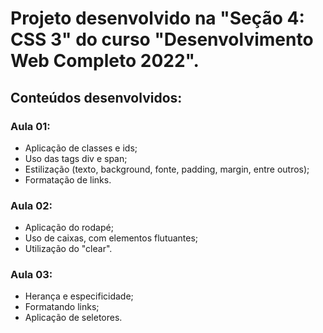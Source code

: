 # Projeto desenvolvido na "Seção 4: CSS 3" do curso "Desenvolvimento Web Completo 2022".

## Conteúdos desenvolvidos:

### Aula 01:
  - Aplicação de classes e ids;
  - Uso das tags div e span;
  - Estilização (texto, background, fonte, padding, margin, entre outros);
  - Formatação de links.

 ### Aula 02:
  - Aplicação do rodapé;
  - Uso de caixas, com elementos flutuantes;
  - Utilização do "clear".

### Aula 03:
  - Herança e especificidade;
  - Formatando links;
  - Aplicação de seletores.